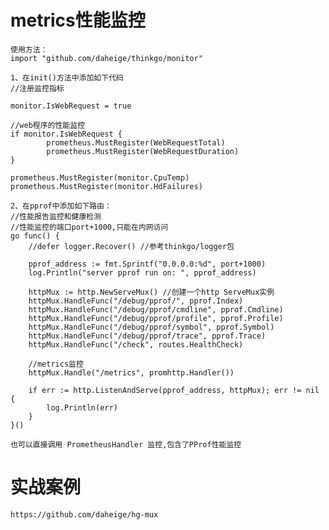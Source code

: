 # metrics性能监控
    使用方法：
    import "github.com/daheige/thinkgo/monitor"

    1、在init()方法中添加如下代码
    //注册监控指标
    
    monitor.IsWebRequest = true
    
    //web程序的性能监控
	if monitor.IsWebRequest {
    		prometheus.MustRegister(WebRequestTotal)
    		prometheus.MustRegister(WebRequestDuration)
    }
    	
	prometheus.MustRegister(monitor.CpuTemp)
	prometheus.MustRegister(monitor.HdFailures)

    2、在pprof中添加如下路由：
    //性能报告监控和健康检测
	//性能监控的端口port+1000,只能在内网访问
	go func() {
		//defer logger.Recover() //参考thinkgo/logger包

		pprof_address := fmt.Sprintf("0.0.0.0:%d", port+1000)
		log.Println("server pprof run on: ", pprof_address)

		httpMux := http.NewServeMux() //创建一个http ServeMux实例
		httpMux.HandleFunc("/debug/pprof/", pprof.Index)
		httpMux.HandleFunc("/debug/pprof/cmdline", pprof.Cmdline)
		httpMux.HandleFunc("/debug/pprof/profile", pprof.Profile)
		httpMux.HandleFunc("/debug/pprof/symbol", pprof.Symbol)
		httpMux.HandleFunc("/debug/pprof/trace", pprof.Trace)
		httpMux.HandleFunc("/check", routes.HealthCheck)

		//metrics监控
		httpMux.Handle("/metrics", promhttp.Handler())

		if err := http.ListenAndServe(pprof_address, httpMux); err != nil {
			log.Println(err)
		}
	}()
	
	也可以直接调用 PrometheusHandler 监控,包含了PProf性能监控

# 实战案例
    https://github.com/daheige/hg-mux
